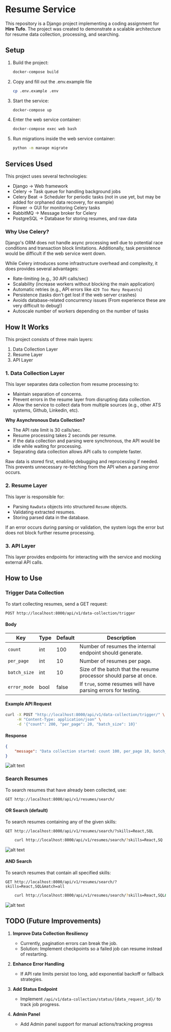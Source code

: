 #


# Resume Service

This repository is a Django project implementing a coding assignment for **Hire Tufo**. The project was created to demonstrate a scalable architecture for resume data collection, processing, and searching.

## Setup

1. Build the project:
   ```sh
   docker-compose build
   ```
2. Copy and fill out the .env.example file
   ```sh
   cp .env.example .env
   ```
3. Start the service:
   ```sh
   docker-compose up
   ```
4. Enter the web service container:
   ```sh
   docker-compose exec web bash
   ```
5. Run migrations inside the web service container:
   ```sh
   python -m manage migrate
   ```

## Services Used

This project uses several technologies:

- Django → Web framework
- Celery → Task queue for handling background jobs
- Celery Beat → Scheduler for periodic tasks (not in use yet, but may be added for orphaned data recovery, for example)
- Flower → GUI for monitoring Celery tasks
- RabbitMQ → Message broker for Celery
- PostgreSQL → Database for storing resumes, and raw data

### Why Use Celery?

Django's ORM does not handle async processing well due to potential race conditions and transaction block limitations. Additionally, task persistence would be difficult if the web service went down.

While Celery introduces some infrastructure overhead and complexity, it does provides several advantages:

- Rate-limiting (e.g., 30 API calls/sec)
- Scalability (increase workers without blocking the main application)
- Automatic retries (e.g., API errors like `429 Too Many Requests`)
- Persistence (tasks don’t get lost if the web server crashes)
- Avoids database-related concurrency issues (From experience these are very difficult to debug!)
- Autoscale number of workers depending on the number of tasks

## How It Works

This project consists of three main layers:

1. Data Collection Layer  
2. Resume Layer  
3. API Layer  

### 1. Data Collection Layer

This layer separates data collection from resume processing to:

- Maintain separation of concerns.
- Prevent errors in the resume layer from disrupting data collection.
- Allow the service to collect data from multiple sources (e.g., other ATS systems, Github, Linkedin, etc).

**Why Asynchronous Data Collection?**

- The API rate limit is 30 calls/sec.
- Resume processing takes 2 seconds per resume.
- If the data collection and parsing were synchronous, the API would be idle while waiting for processing.
- Separating data collection allows API calls to complete faster.

Raw data is stored first, enabling debugging and reprocessing if needed. This prevents unnecessary re-fetching from the API when a parsing error occurs.

### 2. Resume Layer

This layer is responsible for:

- Parsing `RawData` objects into structured `Resume` objects.
- Validating extracted resumes.
- Storing parsed data in the database.

If an error occurs during parsing or validation, the system logs the error but does not block further resume processing.

### 3. API Layer

This layer provides endpoints for interacting with the service and mocking external API calls.

## How to Use

### Trigger Data Collection

To start collecting resumes, send a GET request:
```
POST http://localhost:8000/api/v1/data-collection/trigger
```

#### Body

| Key        | Type  | Default | Description |
|------------|------|---------|-------------|
| `count`      | int  | 100  | Number of resumes the internal endpoint should generate. |
| `per_page`   | int  | 10   | Number of resumes per page. |
| `batch_size` | int  | 10   | Size of the batch that the resume processor should parse at once. |
| `error_mode` | bool | false | If `true`, some resumes will have parsing errors for testing. |

#### Example API Request

```sh
curl -X POST "http://localhost:8000/api/v1/data-collection/trigger/" \
     -H "Content-Type: application/json" \
     -d '{"count": 200, "per_page": 20, "batch_size": 10}'
```


#### Response

```json
{
    "message": "Data collection started: count 100, per_page 10, batch_size 10, error_mode: False"
}
```
![alt text](image.png)

### Search Resumes

To search resumes that have already been collected, use:
```
GET http://localhost:8000/api/v1/resumes/search/
```

#### OR Search (default)

To search resumes containing any of the given skills:
```
GET http://localhost:8000/api/v1/resumes/search/?skills=React,SQL
```

```sh
    curl http://localhost:8000/api/v1/resumes/search/?skills=React,SQ
```
![alt text](image-2.png)

#### AND Search

To search resumes that contain all specified skills:
```
GET http://localhost:8000/api/v1/resumes/search/?skills=React,SQL&match=all
```

```sh
    curl http://localhost:8000/api/v1/resumes/search/?skills=React,SQL&match=all
```
![alt text](image-1.png)
## TODO (Future Improvements)

1. **Improve Data Collection Resiliency**  
   - Currently, pagination errors can break the job.
   - Solution: Implement checkpoints so a failed job can resume instead of restarting.

2. **Enhance Error Handling**  
   - If API rate limits persist too long, add exponential backoff or fallback strategies.

3. **Add Status Endpoint**  
   - Implement `/api/v1/data-collection/status/{data_request_id}/` to track job progress.
4. **Admin Panel**
   - Add Admin panel support for manual actions/tracking progress
